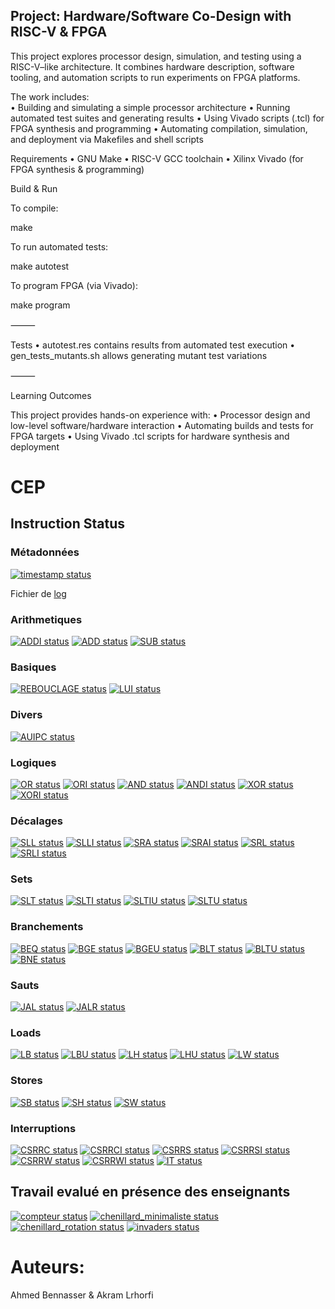
## Project: Hardware/Software Co-Design with RISC-V & FPGA

This project explores processor design, simulation, and testing using a RISC-V–like architecture. It combines hardware description, software tooling, and automation scripts to run experiments on FPGA platforms.

The work includes:  
	•	Building and simulating a simple processor architecture
	•	Running automated test suites and generating results
	•	Using Vivado scripts (.tcl) for FPGA synthesis and programming 
	•	Automating compilation, simulation, and deployment via Makefiles and shell scripts


Requirements
	•	GNU Make
	•	RISC-V GCC toolchain
	•	Xilinx Vivado (for FPGA synthesis & programming)

Build & Run

To compile:

make

To run automated tests:

make autotest

To program FPGA (via Vivado):

make program


⸻

  Tests
	•	autotest.res contains results from automated test execution
	•	gen_tests_mutants.sh allows generating mutant test variations

⸻

 Learning Outcomes

This project provides hands-on experience with:
	•	Processor design and low-level software/hardware interaction
	•	Automating builds and tests for FPGA targets
	•	Using Vivado .tcl scripts for hardware synthesis and deployment


# CEP

## Instruction Status

### Métadonnées

[![timestamp status](https://CEP_Deploy.pages.ensimag.fr/CEP_Projet_G1_2024_2025/Eval/bennassa_lrhorfim_eval//timestamp.svg)](https://CEP_Deploy.pages.ensimag.fr/CEP_Projet_G1_2024_2025/Eval/bennassa_lrhorfim_eval//timestamp.svg)

Fichier de [log](https://CEP_Deploy.pages.ensimag.fr/CEP_Projet_G1_2024_2025/Eval/bennassa_lrhorfim_eval//log.txt)
### Arithmetiques

[![ADDI status](https://CEP_Deploy.pages.ensimag.fr/CEP_Projet_G1_2024_2025/Eval/bennassa_lrhorfim_eval//ADDI.svg)](https://CEP_Deploy.pages.ensimag.fr/CEP_Projet_G1_2024_2025/Eval/bennassa_lrhorfim_eval//ADDI.svg)
[![ADD status](https://CEP_Deploy.pages.ensimag.fr/CEP_Projet_G1_2024_2025/Eval/bennassa_lrhorfim_eval//ADD.svg)](https://CEP_Deploy.pages.ensimag.fr/CEP_Projet_G1_2024_2025/Eval/bennassa_lrhorfim_eval//ADD.svg)
[![SUB status](https://CEP_Deploy.pages.ensimag.fr/CEP_Projet_G1_2024_2025/Eval/bennassa_lrhorfim_eval//SUB.svg)](https://CEP_Deploy.pages.ensimag.fr/CEP_Projet_G1_2024_2025/Eval/bennassa_lrhorfim_eval//SUB.svg)
### Basiques

[![REBOUCLAGE status](https://CEP_Deploy.pages.ensimag.fr/CEP_Projet_G1_2024_2025/Eval/bennassa_lrhorfim_eval//REBOUCLAGE.svg)](https://CEP_Deploy.pages.ensimag.fr/CEP_Projet_G1_2024_2025/Eval/bennassa_lrhorfim_eval//REBOUCLAGE.svg)
[![LUI status](https://CEP_Deploy.pages.ensimag.fr/CEP_Projet_G1_2024_2025/Eval/bennassa_lrhorfim_eval//LUI.svg)](https://CEP_Deploy.pages.ensimag.fr/CEP_Projet_G1_2024_2025/Eval/bennassa_lrhorfim_eval//LUI.svg)
### Divers

[![AUIPC status](https://CEP_Deploy.pages.ensimag.fr/CEP_Projet_G1_2024_2025/Eval/bennassa_lrhorfim_eval//AUIPC.svg)](https://CEP_Deploy.pages.ensimag.fr/CEP_Projet_G1_2024_2025/Eval/bennassa_lrhorfim_eval//AUIPC.svg)
### Logiques

[![OR status](https://CEP_Deploy.pages.ensimag.fr/CEP_Projet_G1_2024_2025/Eval/bennassa_lrhorfim_eval//OR.svg)](https://CEP_Deploy.pages.ensimag.fr/CEP_Projet_G1_2024_2025/Eval/bennassa_lrhorfim_eval//OR.svg)
[![ORI status](https://CEP_Deploy.pages.ensimag.fr/CEP_Projet_G1_2024_2025/Eval/bennassa_lrhorfim_eval//ORI.svg)](https://CEP_Deploy.pages.ensimag.fr/CEP_Projet_G1_2024_2025/Eval/bennassa_lrhorfim_eval//ORI.svg)
[![AND status](https://CEP_Deploy.pages.ensimag.fr/CEP_Projet_G1_2024_2025/Eval/bennassa_lrhorfim_eval//AND.svg)](https://CEP_Deploy.pages.ensimag.fr/CEP_Projet_G1_2024_2025/Eval/bennassa_lrhorfim_eval//AND.svg)
[![ANDI status](https://CEP_Deploy.pages.ensimag.fr/CEP_Projet_G1_2024_2025/Eval/bennassa_lrhorfim_eval//ANDI.svg)](https://CEP_Deploy.pages.ensimag.fr/CEP_Projet_G1_2024_2025/Eval/bennassa_lrhorfim_eval//ANDI.svg)
[![XOR status](https://CEP_Deploy.pages.ensimag.fr/CEP_Projet_G1_2024_2025/Eval/bennassa_lrhorfim_eval//XOR.svg)](https://CEP_Deploy.pages.ensimag.fr/CEP_Projet_G1_2024_2025/Eval/bennassa_lrhorfim_eval//XOR.svg)
[![XORI status](https://CEP_Deploy.pages.ensimag.fr/CEP_Projet_G1_2024_2025/Eval/bennassa_lrhorfim_eval//XORI.svg)](https://CEP_Deploy.pages.ensimag.fr/CEP_Projet_G1_2024_2025/Eval/bennassa_lrhorfim_eval//XORI.svg)
### Décalages

[![SLL status](https://CEP_Deploy.pages.ensimag.fr/CEP_Projet_G1_2024_2025/Eval/bennassa_lrhorfim_eval//SLL.svg)](https://CEP_Deploy.pages.ensimag.fr/CEP_Projet_G1_2024_2025/Eval/bennassa_lrhorfim_eval//SLL.svg)
[![SLLI status](https://CEP_Deploy.pages.ensimag.fr/CEP_Projet_G1_2024_2025/Eval/bennassa_lrhorfim_eval//SLLI.svg)](https://CEP_Deploy.pages.ensimag.fr/CEP_Projet_G1_2024_2025/Eval/bennassa_lrhorfim_eval//SLLI.svg)
[![SRA status](https://CEP_Deploy.pages.ensimag.fr/CEP_Projet_G1_2024_2025/Eval/bennassa_lrhorfim_eval//SRA.svg)](https://CEP_Deploy.pages.ensimag.fr/CEP_Projet_G1_2024_2025/Eval/bennassa_lrhorfim_eval//SRA.svg)
[![SRAI status](https://CEP_Deploy.pages.ensimag.fr/CEP_Projet_G1_2024_2025/Eval/bennassa_lrhorfim_eval//SRAI.svg)](https://CEP_Deploy.pages.ensimag.fr/CEP_Projet_G1_2024_2025/Eval/bennassa_lrhorfim_eval//SRAI.svg)
[![SRL status](https://CEP_Deploy.pages.ensimag.fr/CEP_Projet_G1_2024_2025/Eval/bennassa_lrhorfim_eval//SRL.svg)](https://CEP_Deploy.pages.ensimag.fr/CEP_Projet_G1_2024_2025/Eval/bennassa_lrhorfim_eval//SRL.svg)
[![SRLI status](https://CEP_Deploy.pages.ensimag.fr/CEP_Projet_G1_2024_2025/Eval/bennassa_lrhorfim_eval//SRLI.svg)](https://CEP_Deploy.pages.ensimag.fr/CEP_Projet_G1_2024_2025/Eval/bennassa_lrhorfim_eval//SRLI.svg)
### Sets

[![SLT status](https://CEP_Deploy.pages.ensimag.fr/CEP_Projet_G1_2024_2025/Eval/bennassa_lrhorfim_eval//SLT.svg)](https://CEP_Deploy.pages.ensimag.fr/CEP_Projet_G1_2024_2025/Eval/bennassa_lrhorfim_eval//SLT.svg)
[![SLTI status](https://CEP_Deploy.pages.ensimag.fr/CEP_Projet_G1_2024_2025/Eval/bennassa_lrhorfim_eval//SLTI.svg)](https://CEP_Deploy.pages.ensimag.fr/CEP_Projet_G1_2024_2025/Eval/bennassa_lrhorfim_eval//SLTI.svg)
[![SLTIU status](https://CEP_Deploy.pages.ensimag.fr/CEP_Projet_G1_2024_2025/Eval/bennassa_lrhorfim_eval//SLTIU.svg)](https://CEP_Deploy.pages.ensimag.fr/CEP_Projet_G1_2024_2025/Eval/bennassa_lrhorfim_eval//SLTIU.svg)
[![SLTU status](https://CEP_Deploy.pages.ensimag.fr/CEP_Projet_G1_2024_2025/Eval/bennassa_lrhorfim_eval//SLTU.svg)](https://CEP_Deploy.pages.ensimag.fr/CEP_Projet_G1_2024_2025/Eval/bennassa_lrhorfim_eval//SLTU.svg)
### Branchements

[![BEQ status](https://CEP_Deploy.pages.ensimag.fr/CEP_Projet_G1_2024_2025/Eval/bennassa_lrhorfim_eval//BEQ.svg)](https://CEP_Deploy.pages.ensimag.fr/CEP_Projet_G1_2024_2025/Eval/bennassa_lrhorfim_eval//BEQ.svg)
[![BGE status](https://CEP_Deploy.pages.ensimag.fr/CEP_Projet_G1_2024_2025/Eval/bennassa_lrhorfim_eval//BGE.svg)](https://CEP_Deploy.pages.ensimag.fr/CEP_Projet_G1_2024_2025/Eval/bennassa_lrhorfim_eval//BGE.svg)
[![BGEU status](https://CEP_Deploy.pages.ensimag.fr/CEP_Projet_G1_2024_2025/Eval/bennassa_lrhorfim_eval//BGEU.svg)](https://CEP_Deploy.pages.ensimag.fr/CEP_Projet_G1_2024_2025/Eval/bennassa_lrhorfim_eval//BGEU.svg)
[![BLT status](https://CEP_Deploy.pages.ensimag.fr/CEP_Projet_G1_2024_2025/Eval/bennassa_lrhorfim_eval//BLT.svg)](https://CEP_Deploy.pages.ensimag.fr/CEP_Projet_G1_2024_2025/Eval/bennassa_lrhorfim_eval//BLT.svg)
[![BLTU status](https://CEP_Deploy.pages.ensimag.fr/CEP_Projet_G1_2024_2025/Eval/bennassa_lrhorfim_eval//BLTU.svg)](https://CEP_Deploy.pages.ensimag.fr/CEP_Projet_G1_2024_2025/Eval/bennassa_lrhorfim_eval//BLTU.svg)
[![BNE status](https://CEP_Deploy.pages.ensimag.fr/CEP_Projet_G1_2024_2025/Eval/bennassa_lrhorfim_eval//BNE.svg)](https://CEP_Deploy.pages.ensimag.fr/CEP_Projet_G1_2024_2025/Eval/bennassa_lrhorfim_eval//BNE.svg)
### Sauts

[![JAL status](https://CEP_Deploy.pages.ensimag.fr/CEP_Projet_G1_2024_2025/Eval/bennassa_lrhorfim_eval//JAL.svg)](https://CEP_Deploy.pages.ensimag.fr/CEP_Projet_G1_2024_2025/Eval/bennassa_lrhorfim_eval//JAL.svg)
[![JALR status](https://CEP_Deploy.pages.ensimag.fr/CEP_Projet_G1_2024_2025/Eval/bennassa_lrhorfim_eval//JALR.svg)](https://CEP_Deploy.pages.ensimag.fr/CEP_Projet_G1_2024_2025/Eval/bennassa_lrhorfim_eval//JALR.svg)
### Loads

[![LB status](https://CEP_Deploy.pages.ensimag.fr/CEP_Projet_G1_2024_2025/Eval/bennassa_lrhorfim_eval//LB.svg)](https://CEP_Deploy.pages.ensimag.fr/CEP_Projet_G1_2024_2025/Eval/bennassa_lrhorfim_eval//LB.svg)
[![LBU status](https://CEP_Deploy.pages.ensimag.fr/CEP_Projet_G1_2024_2025/Eval/bennassa_lrhorfim_eval//LBU.svg)](https://CEP_Deploy.pages.ensimag.fr/CEP_Projet_G1_2024_2025/Eval/bennassa_lrhorfim_eval//LBU.svg)
[![LH status](https://CEP_Deploy.pages.ensimag.fr/CEP_Projet_G1_2024_2025/Eval/bennassa_lrhorfim_eval//LH.svg)](https://CEP_Deploy.pages.ensimag.fr/CEP_Projet_G1_2024_2025/Eval/bennassa_lrhorfim_eval//LH.svg)
[![LHU status](https://CEP_Deploy.pages.ensimag.fr/CEP_Projet_G1_2024_2025/Eval/bennassa_lrhorfim_eval//LHU.svg)](https://CEP_Deploy.pages.ensimag.fr/CEP_Projet_G1_2024_2025/Eval/bennassa_lrhorfim_eval//LHU.svg)
[![LW status](https://CEP_Deploy.pages.ensimag.fr/CEP_Projet_G1_2024_2025/Eval/bennassa_lrhorfim_eval//LW.svg)](https://CEP_Deploy.pages.ensimag.fr/CEP_Projet_G1_2024_2025/Eval/bennassa_lrhorfim_eval//LW.svg)
### Stores

[![SB status](https://CEP_Deploy.pages.ensimag.fr/CEP_Projet_G1_2024_2025/Eval/bennassa_lrhorfim_eval//SB.svg)](https://CEP_Deploy.pages.ensimag.fr/CEP_Projet_G1_2024_2025/Eval/bennassa_lrhorfim_eval//SB.svg)
[![SH status](https://CEP_Deploy.pages.ensimag.fr/CEP_Projet_G1_2024_2025/Eval/bennassa_lrhorfim_eval//SH.svg)](https://CEP_Deploy.pages.ensimag.fr/CEP_Projet_G1_2024_2025/Eval/bennassa_lrhorfim_eval//SH.svg)
[![SW status](https://CEP_Deploy.pages.ensimag.fr/CEP_Projet_G1_2024_2025/Eval/bennassa_lrhorfim_eval//SW.svg)](https://CEP_Deploy.pages.ensimag.fr/CEP_Projet_G1_2024_2025/Eval/bennassa_lrhorfim_eval//SW.svg)
### Interruptions

[![CSRRC status](https://CEP_Deploy.pages.ensimag.fr/CEP_Projet_G1_2024_2025/Eval/bennassa_lrhorfim_eval//CSRRC.svg)](https://CEP_Deploy.pages.ensimag.fr/CEP_Projet_G1_2024_2025/Eval/bennassa_lrhorfim_eval//CSRRC.svg)
[![CSRRCI status](https://CEP_Deploy.pages.ensimag.fr/CEP_Projet_G1_2024_2025/Eval/bennassa_lrhorfim_eval//CSRRCI.svg)](https://CEP_Deploy.pages.ensimag.fr/CEP_Projet_G1_2024_2025/Eval/bennassa_lrhorfim_eval//CSRRCI.svg)
[![CSRRS status](https://CEP_Deploy.pages.ensimag.fr/CEP_Projet_G1_2024_2025/Eval/bennassa_lrhorfim_eval//CSRRS.svg)](https://CEP_Deploy.pages.ensimag.fr/CEP_Projet_G1_2024_2025/Eval/bennassa_lrhorfim_eval//CSRRS.svg)
[![CSRRSI status](https://CEP_Deploy.pages.ensimag.fr/CEP_Projet_G1_2024_2025/Eval/bennassa_lrhorfim_eval//CSRRSI.svg)](https://CEP_Deploy.pages.ensimag.fr/CEP_Projet_G1_2024_2025/Eval/bennassa_lrhorfim_eval//CSRRSI.svg)
[![CSRRW status](https://CEP_Deploy.pages.ensimag.fr/CEP_Projet_G1_2024_2025/Eval/bennassa_lrhorfim_eval//CSRRW.svg)](https://CEP_Deploy.pages.ensimag.fr/CEP_Projet_G1_2024_2025/Eval/bennassa_lrhorfim_eval//CSRRW.svg)
[![CSRRWI status](https://CEP_Deploy.pages.ensimag.fr/CEP_Projet_G1_2024_2025/Eval/bennassa_lrhorfim_eval//CSRRWI.svg)](https://CEP_Deploy.pages.ensimag.fr/CEP_Projet_G1_2024_2025/Eval/bennassa_lrhorfim_eval//CSRRWI.svg)
[![IT status](https://CEP_Deploy.pages.ensimag.fr/CEP_Projet_G1_2024_2025/Eval/bennassa_lrhorfim_eval//IT.svg)](https://CEP_Deploy.pages.ensimag.fr/CEP_Projet_G1_2024_2025/Eval/bennassa_lrhorfim_eval//IT.svg)

## Travail evalué en présence des enseignants

[![compteur status](https://CEP_Deploy.pages.ensimag.fr/CEP_Projet_G1_2024_2025/overview/manual/compteur_bennassa_lrhorfim.svg)](https://CEP_Deploy.pages.ensimag.fr/CEP_Projet_G1_2024_2025/overview/manual/compteur_bennassa_lrhorfim.svg)
[![chenillard_minimaliste status](https://CEP_Deploy.pages.ensimag.fr/CEP_Projet_G1_2024_2025/overview/manual/chenillard_minimaliste_bennassa_lrhorfim.svg)](https://CEP_Deploy.pages.ensimag.fr/CEP_Projet_G1_2024_2025/overview/manual/chenillard_minimaliste_bennassa_lrhorfim.svg)
[![chenillard_rotation status](https://CEP_Deploy.pages.ensimag.fr/CEP_Projet_G1_2024_2025/overview/manual/chenillard_rotation_bennassa_lrhorfim.svg)](https://CEP_Deploy.pages.ensimag.fr/CEP_Projet_G1_2024_2025/overview/manual/chenillard_rotation_bennassa_lrhorfim.svg)
[![invaders status](https://CEP_Deploy.pages.ensimag.fr/CEP_Projet_G1_2024_2025/overview/manual/invaders_bennassa_lrhorfim.svg)](https://CEP_Deploy.pages.ensimag.fr/CEP_Projet_G1_2024_2025/overview/manual/invaders_bennassa_lrhorfim.svg)


# Auteurs:
Ahmed Bennasser & Akram Lrhorfi 
